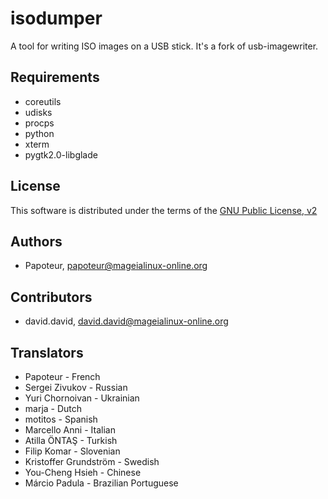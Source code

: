 isodumper
=========

A tool for writing ISO images on a USB stick. It's a fork of usb-imagewriter.


Requirements
-------------

- coreutils
- udisks
- procps
- python
- xterm
- pygtk2.0-libglade


License
--------

This software is distributed under the terms of the
[GNU Public License, v2](COPYING)


Authors
--------
- Papoteur, <papoteur@mageialinux-online.org>


Contributors
--------
- david.david, <david.david@mageialinux-online.org>


Translators
--------
- Papoteur - French
- Sergei Zivukov - Russian
- Yuri Chornoivan - Ukrainian
- marja - Dutch
- motitos - Spanish
- Marcello Anni - Italian
- Atilla ÖNTAŞ - Turkish
- Filip Komar - Slovenian
- Kristoffer Grundström - Swedish
- You-Cheng Hsieh - Chinese
- Márcio Padula - Brazilian Portuguese
